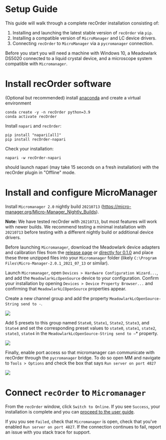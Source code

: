 # Setup Guide

This guide will walk through a complete recOrder installation consisting of:
1. Installing and launching the latest stable version of `recOrder` via `pip`. 
2. Installing a compatible version of `MicroManager` and LC device drivers.
3. Connecting `recOrder` to `MicroManager` via a `pycromanager` connection.

Before you start you will need a machine with Windows 10, a Meadowlark DS5020 connected to a liquid crystal device, and a microscope system compatible with `Micromanager`. 

# Install recOrder software

(Optional but recommended) install [anaconda](https://www.anaconda.com/products/distribution) and create a virtual environment  
```
conda create -y -n recOrder python=3.9
conda activate recOrder
```

Install `napari` and `recOrder`:
```
pip install "napari[all]"
pip install recOrder-napari
```

Check your installation:
```
napari -w recOrder-napari
```
should launch napari (may take 15 seconds on a fresh installation) with the recOrder plugin in "Offline" mode. 
 
# Install and configure MicroManager

Install `Micromanager 2.0` nightly build `20210713` (https://micro-manager.org/Micro-Manager_Nightly_Builds). 

**Note:** We have tested recOrder with `20210713`, but most features will work with newer builds. We recommend testing a minimal installation with `20210713` before testing with a different nightly build or additional device drivers. 

Before launching `Micromanager`, download the Meadowlark device adapters and calibration files from the [release page](https://github.com/mehta-lab/recOrder/releases/) or [directly for 0.1.0](https://github.com/mehta-lab/recOrder/releases/download/0.1.0/recOrder-0.1.0-device-drivers.zip) and place these three unzipped files into your `Micromanager` folder (likely `C:\Program Files\Micro-Manager-2.0.1_2021_07_13` or similar). 

Launch `Micromanager`, open `Devices > Hardware Configuration Wizard...`, and add the `MeadowlarkLcOpenSource` device to your configuration. Confirm your installation by opening `Devices > Device Property Browser...` and confirming that `MeadowlarkLCOpenSource` properties appear. 

Create a new channel group and add the property `MeadowlarkLcOpenSource-String send to -`. 

![](https://github.com/mehta-lab/recOrder/blob/main/docs/images/create_group.png)

Add 5 presets to this group named `State0`, `State1`, `State2`, `State3`, and `State4` and set the corresponding preset values to `state0`, `state1`, `state2`, `state3`, `state4` in the `MeadowlarkLcOpenSource-String send to –`* property. 

![](https://github.com/mehta-lab/recOrder/blob/main/docs/images/create_preset.png)

Finally, enable port access so that micromanager can communicate with recOrder through the `pycromanager` bridge. To do so open MM and navigate to `Tools > Options` and check the box that says `Run server on port 4827`

![](https://github.com/mehta-lab/recOrder/blob/main/docs/images/run_port.png)

# Connect `recOrder` to `Micromanager`

From the `recOrder` window, click `Switch to Online`. If you see `Success`, your installation is complete and you can [proceed to the user guide](https://github.com/mehta-lab/recOrder/wiki/recOrder-User-Guide). 

If you you see `Failed`, check that `Micromanager` is open, check that you've enabled `Run server on port 4827`. If the connection continues to fail, report an issue with you stack trace for support. 
